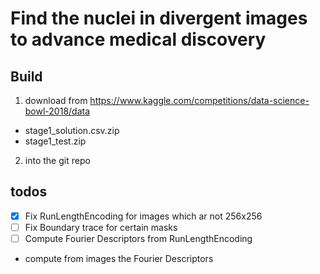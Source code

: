 # Find the nuclei in divergent images to advance medical discovery

	
## Build

1. download from https://www.kaggle.com/competitions/data-science-bowl-2018/data
  - stage1_solution.csv.zip
  - stage1_test.zip
2. into the git repo

## todos

- [x] Fix RunLengthEncoding for images which ar not 256x256
- [ ] Fix Boundary trace for certain masks
- [ ] Compute Fourier Descriptors from RunLengthEncoding
- compute from images the Fourier Descriptors